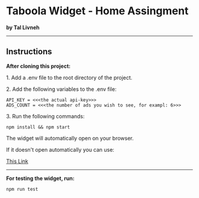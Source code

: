 # Taboola Widget - Home Assingment 

**by Tal Livneh**

___

## Instructions

**After cloning this project:**

<p> 1. Add a .env file to the root directory of the project.</p>
<p> 2. Add the following variables to the .env file:</p>

```
API_KEY = <<<the actual api-key>>>
ADS_COUNT = <<<the number of ads you wish to see, for exampl: 6>>>
```

<p>3. Run the following commands:</p>

```npm install && npm start```

<p>The widget will automatically open on your browser.</p>

<p>If it doesn't open automatically you can use:</p> 

[This Link](http://localhost:8080/)

___

<p><b>For testing the widget, run:</b></p>

```npm run test```


